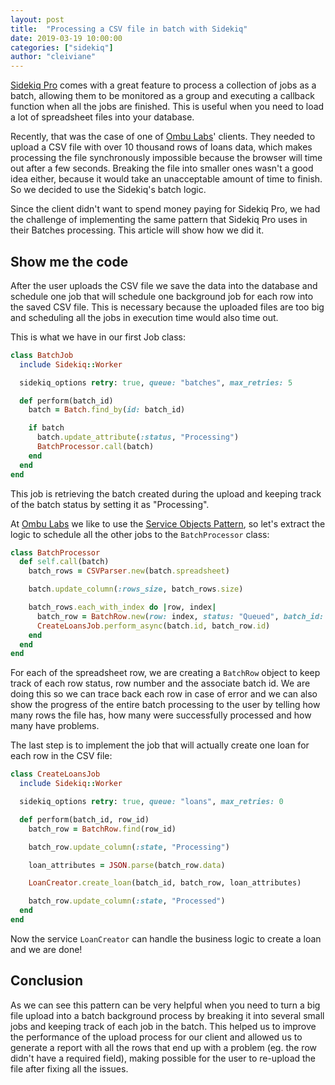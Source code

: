 ```yaml
---
layout: post
title:  "Processing a CSV file in batch with Sidekiq"
date: 2019-03-19 10:00:00
categories: ["sidekiq"]
author: "cleiviane"
---
```


[Sidekiq Pro](https://sidekiq.org/products/pro.html) comes with a great feature to process a collection of jobs as a batch, allowing them to be monitored as a group and executing a callback function when all the jobs are finished. This is useful when you need to load a lot of spreadsheet files into your database.  

Recently, that was the case of one of [Ombu Labs](http://ombulabs.com)' clients. They needed to upload a CSV file with over 10 thousand rows of loans data, which makes processing the file synchronously impossible because the browser will time out after a few seconds. Breaking the file into smaller ones wasn't a good idea either, because it would take an unacceptable amount of time to finish. So we decided to use the Sidekiq's batch logic.

Since the client didn't want to spend money paying for Sidekiq Pro, we had the challenge of implementing the same pattern that Sidekiq Pro uses in their Batches processing. This article will show how we did it.

<!--more-->

## Show me the code

After the user uploads the CSV file we save the data into the database and schedule one job that will schedule one background job for each row into the saved CSV file. This is necessary because the uploaded files are too big and scheduling all the jobs in execution time would also time out.

This is what we have in our first Job class:

```ruby
class BatchJob
  include Sidekiq::Worker

  sidekiq_options retry: true, queue: "batches", max_retries: 5

  def perform(batch_id)
    batch = Batch.find_by(id: batch_id)

    if batch
      batch.update_attribute(:status, "Processing")
      BatchProcessor.call(batch)
    end
  end
end
```

This job is retrieving the batch created during the upload and keeping track of the batch status by setting it as "Processing".

At [Ombu Labs](https://www.ombulabs.com/) we like to use the [Service Objects Pattern](https://medium.com/selleo/essential-rubyonrails-patterns-part-1-service-objects-1af9f9573ca1), so let's extract the logic to schedule all the other jobs to the `BatchProcessor` class:

```ruby
class BatchProcessor
  def self.call(batch)
    batch_rows = CSVParser.new(batch.spreadsheet)

    batch.update_column(:rows_size, batch_rows.size)

    batch_rows.each_with_index do |row, index|
      batch_row = BatchRow.new(row: index, status: "Queued", batch_id: batch.id)
      CreateLoansJob.perform_async(batch.id, batch_row.id)
    end
  end
end
```

For each of the spreadsheet row, we are creating a `BatchRow` object to keep track of each row status, row number and the associate batch id. We are doing this so we can trace back each row in case of error and we can also show the progress of the entire batch processing to the user by telling how many rows the file has, how many were successfully processed and how many have problems.

The last step is to implement the job that will actually create one loan for each row in the CSV file:

```ruby
class CreateLoansJob
  include Sidekiq::Worker

  sidekiq_options retry: true, queue: "loans", max_retries: 0

  def perform(batch_id, row_id)
    batch_row = BatchRow.find(row_id)

    batch_row.update_column(:state, "Processing")

    loan_attributes = JSON.parse(batch_row.data)

    LoanCreator.create_loan(batch_id, batch_row, loan_attributes)

    batch_row.update_column(:state, "Processed")
  end
end
```

Now the service `LoanCreator` can handle the business logic to create a loan and we are done!

## Conclusion

As we can see this pattern can be very helpful when you need to turn a big file upload into a batch background process by breaking it into several small jobs and keeping track of each job in the batch. This helped us to improve the performance of the upload process for our client and allowed us to generate a report with all the rows that end up with a problem (eg. the row didn't have a required field), making possible for the user to re-upload the file after fixing all the issues.
